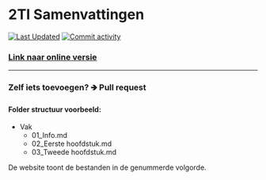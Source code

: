 # 2TI Samenvattingen
[<img alt="Last Updated" src="https://img.shields.io/github/last-commit/quinten-bosch/2ti-samenvattingen?label=Last%20updated">](https://2ti.quintenbosch.be/)
[<img alt="Commit activity" src="https://img.shields.io/github/commit-activity/m/quinten-bosch/2ti-samenvattingen">](https://2ti.quintenbosch.be/)
### [Link naar online versie](https://2ti.quintenbosch.be/)
---

### Zelf iets toevoegen? 🡺 Pull request 

#### Folder structuur voorbeeld:
- Vak
	- 01_Info.md
	- 02_Eerste hoofdstuk.md
	- 03_Tweede hoofdstuk.md

De website toont de bestanden in de genummerde volgorde.

